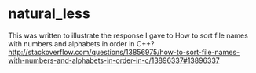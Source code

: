natural_less
============

This was written to illustrate the response I gave to
How to sort file names with numbers and alphabets in order in C++?
http://stackoverflow.com/questions/13856975/how-to-sort-file-names-with-numbers-and-alphabets-in-order-in-c/13896337#13896337
